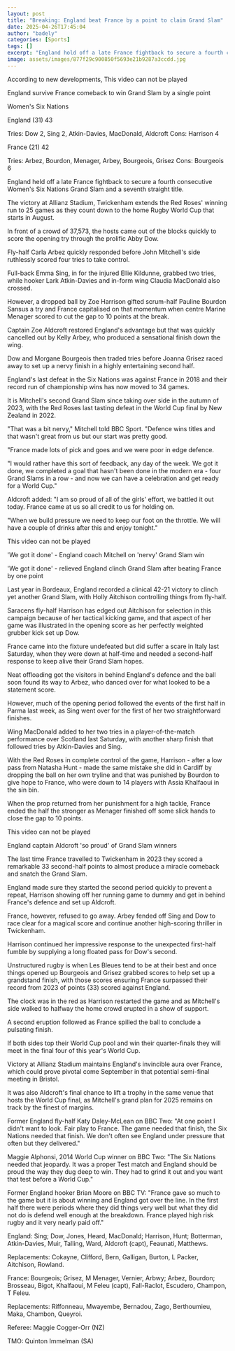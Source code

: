 ```yaml
---
layout: post
title: "Breaking: England beat France by a point to claim Grand Slam"
date: 2025-04-26T17:45:04
author: "badely"
categories: [Sports]
tags: []
excerpt: "England hold off a late France fightback to secure a fourth consecutive Women's Six Nations Grand Slam and a seventh straight title."
image: assets/images/877f29c900850f5693e21b9287a3ccdd.jpg
---
```


According to new developments, This video can not be played

England survive France comeback to win Grand Slam by a single point

Women's Six Nations

England (31) 43

Tries: Dow 2, Sing 2, Atkin-Davies, MacDonald, Aldcroft Cons: Harrison 4

France (21) 42

Tries: Arbez, Bourdon, Menager, Arbey, Bourgeois, Grisez Cons: Bourgeois 6

England held off a late France fightback to secure a fourth consecutive Women's Six Nations Grand Slam and a seventh straight title.

The victory at Allianz Stadium, Twickenham extends the Red Roses' winning run to 25 games as they count down to the home Rugby World Cup that starts in August.

In front of a crowd of 37,573, the hosts came out of the blocks quickly to score the opening try through the prolific Abby Dow.

Fly-half Carla Arbez quickly responded before John Mitchell's side ruthlessly scored four tries to take control.

Full-back Emma Sing, in for the injured Ellie Kildunne, grabbed two tries, while hooker Lark Atkin-Davies and in-form wing Claudia MacDonald also crossed.

However, a dropped ball by Zoe Harrison gifted scrum-half Pauline Bourdon Sansus a try and France capitalised on that momentum when centre Marine Menager scored to cut the gap to 10 points at the break.

Captain Zoe Aldcroft restored England's advantage but that was quickly cancelled out by Kelly Arbey, who produced a sensational finish down the wing.

Dow and Morgane Bourgeois then traded tries before Joanna Grisez raced away to set up a nervy finish in a highly entertaining second half.

England's last defeat in the Six Nations was against France in 2018 and their record run of championship wins has now moved to 34 games.

It is Mitchell's second Grand Slam since taking over side in the autumn of 2023, with the Red Roses last tasting defeat in the World Cup final by New Zealand in 2022.

"That was a bit nervy," Mitchell told BBC Sport. "Defence wins titles and that wasn't great from us but our start was pretty good.

"France made lots of pick and goes and we were poor in edge defence.

"I would rather have this sort of feedback, any day of the week. We got it done, we completed a goal that hasn't been done in the modern era - four Grand Slams in a row - and now we can have a celebration and get ready for a World Cup."

Aldcroft added: "I am so proud of all of the girls' effort, we battled it out today. France came at us so all credit to us for holding on.

"When we build pressure we need to keep our foot on the throttle. We will have a couple of drinks after this and enjoy tonight."

This video can not be played

'We got it done' - England coach Mitchell on 'nervy' Grand Slam win

'We got it done' - relieved England clinch Grand Slam after beating France by one point

Last year in Bordeaux, England recorded a clinical 42-21 victory to clinch yet another Grand Slam, with Holly Aitchison controlling things from fly-half.

Saracens fly-half Harrison has edged out Aitchison for selection in this campaign because of her tactical kicking game, and that aspect of her game was illustrated in the opening score as her perfectly weighted grubber kick set up Dow.

France came into the fixture undefeated but did suffer a scare in Italy last Saturday, when they were down at half-time and needed a second-half response to keep alive their Grand Slam hopes.

Neat offloading got the visitors in behind England's defence and the ball soon found its way to Arbez, who danced over for what looked to be a statement score.

However, much of the opening period followed the events of the first half in Parma last week, as Sing went over for the first of her two straightforward finishes.

Wing MacDonald added to her two tries in a player-of-the-match performance over Scotland last Saturday, with another sharp finish that followed tries by Atkin-Davies and Sing.

With the Red Roses in complete control of the game, Harrison - after a low pass from Natasha Hunt - made the same mistake she did in Cardiff by dropping the ball on her own tryline and that was punished by Bourdon to give hope to France, who were down to 14 players with Assia Khalfaoui in the sin bin.

When the prop returned from her punishment for a high tackle, France ended the half the stronger as Menager finished off some slick hands to close the gap to 10 points.

This video can not be played

England captain Aldcroft 'so proud' of Grand Slam winners

The last time France travelled to Twickenham in 2023 they scored a remarkable 33 second-half points to almost produce a miracle comeback and snatch the Grand Slam.

England made sure they started the second period quickly to prevent a repeat, Harrison showing off her running game to dummy and get in behind France's defence and set up Aldcroft.

France, however, refused to go away. Arbey fended off Sing and Dow to race clear for a magical score and continue another high-scoring thriller in Twickenham.

Harrison continued her impressive response to the unexpected first-half fumble by supplying a long floated pass for Dow's second.

Unstructured rugby is when Les Bleues tend to be at their best and once things opened up Bourgeois and Grisez grabbed scores to help set up a grandstand finish, with those scores ensuring France surpassed their record from 2023 of points (33) scored against England.

The clock was in the red as Harrison restarted the game and as Mitchell's side walked to halfway the home crowd erupted in a show of support.

A second eruption followed as France spilled the ball to conclude a pulsating finish.

If both sides top their World Cup pool and win their quarter-finals they will meet in the final four of this year's World Cup.

Victory at Allianz Stadium maintains England's invincible aura over France, which could prove pivotal come September in that potential semi-final meeting in Bristol.

It was also Aldcroft's final chance to lift a trophy in the same venue that hosts the World Cup final, as Mitchell's grand plan for 2025 remains on track by the finest of margins.

Former England fly-half Katy Daley-McLean on BBC Two: "At one point I didn't want to look. Fair play to France. The game needed that finish, the Six Nations needed that finish. We don't often see England under pressure that often but they delivered."

Maggie Alphonsi, 2014 World Cup winner on BBC Two: "The Six Nations needed that jeopardy. It was a proper Test match and England should be proud the way they dug deep to win. They had to grind it out and you want that test before a World Cup."

Former England hooker Brian Moore on BBC TV: "France gave so much to the game but it is about winning and England got over the line. In the first half there were periods where they did things very well but what they did not do is defend well enough at the breakdown. France played high risk rugby and it very nearly paid off."

England: Sing; Dow, Jones, Heard, MacDonald; Harrison, Hunt; Botterman, Atkin-Davies, Muir, Talling, Ward, Aldcroft (capt), Feaunati, Matthews.

Replacements: Cokayne, Clifford, Bern, Galligan, Burton, L Packer, Aitchison, Rowland.

France: Bourgeois; Grisez, M Menager, Vernier, Arbwy; Arbez, Bourdon; Brosseau, Bigot, Khalfaoui, M Feleu (capt), Fall-Raclot, Escudero, Champon, T Feleu.

Replacements: Riffonneau, Mwayembe, Bernadou, Zago, Berthoumieu, Maka, Chambon, Queyroi.

Referee: Maggie Cogger-Orr (NZ)

TMO: Quinton Immelman (SA)

